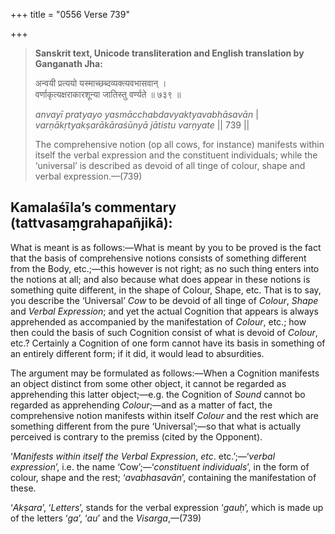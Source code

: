 +++
title = "0556 Verse 739"

+++
> **Sanskrit text, Unicode transliteration and English translation by Ganganath Jha:** 
>
> अन्वयी प्रत्ययो यस्माच्छब्दव्यक्त्यवभासवान् ।  
> वर्णाकृत्यक्षराकारशून्या जातिस्तु वर्ण्यते ॥ ७३९ ॥ 
>
> *anvayī pratyayo yasmācchabdavyaktyavabhāsavān* \|  
> *varṇākṛtyakṣarākāraśūnyā jātistu varṇyate* \|\| 739 \|\| 
>
> The comprehensive notion (op all cows, for instance) manifests within itself the verbal expression and the constituent individuals; while the ‘universal’ is described as devoid of all tinge of colour, shape and verbal expression.—(739)



## Kamalaśīla’s commentary (tattvasaṃgrahapañjikā):

What is meant is as follows:—What is meant by you to be proved is the fact that the basis of comprehensive notions consists of something different from the Body, etc.;—this however is not right; as no such thing enters into the notions at all; and also because what does appear in these notions is something quite different, in the shape of Colour, Shape, etc. That is to say, you describe the ‘Universal’ *Cow* to be devoid of all tinge of *Colour*, *Shape* and *Verbal Expression*; and yet the actual Cognition that appears is always apprehended as accompanied by the manifestation of *Colour*, etc.; how then could the basis of such Cognition consist of what is devoid of *Colour*, etc.? Certainly a Cognition of one form cannot have its basis in something of an entirely different form; if it did, it would lead to absurdities.

The argument may be formulated as follows:—When a Cognition manifests an object distinct from some other object, it cannot be regarded as apprehending this latter object;—e.g. the Cognition of *Sound* cannot bo regarded as apprehending *Colour*;—and as a matter of fact, the comprehensive notion manifests within itself *Colour* and the rest which are something different from the pure ‘Universal’;—so that what is actually perceived is contrary to the premiss (cited by the Opponent).

‘*Manifests within itself the Verbal Expression*, *etc*. etc.’;—‘*verbal expression*’, i.e. the name ‘Cow’;—‘*constituent individuals*’, in the form of colour, shape and the rest; ‘*avabhasavān*’, containing the manifestation of these.

‘*Akṣara*’, ‘*Letters*’, stands for the verbal expression ‘*gauḥ*’, which is made up of the letters ‘*ga*’, ‘*au*’ and the *Visarga*,—(739)


